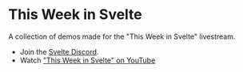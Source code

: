 # This Week in Svelte

A collection of demos made for the "This Week in Svelte" livestream.

- Join the [Svelte Discord](https://svelte.dev/chat).
- Watch ["This Week in Svelte" on YouTube](https://youtube.com/playlist?list=PL8bMgX1kyZTiLCyvf8vF13sdnR4fhNl6v)
